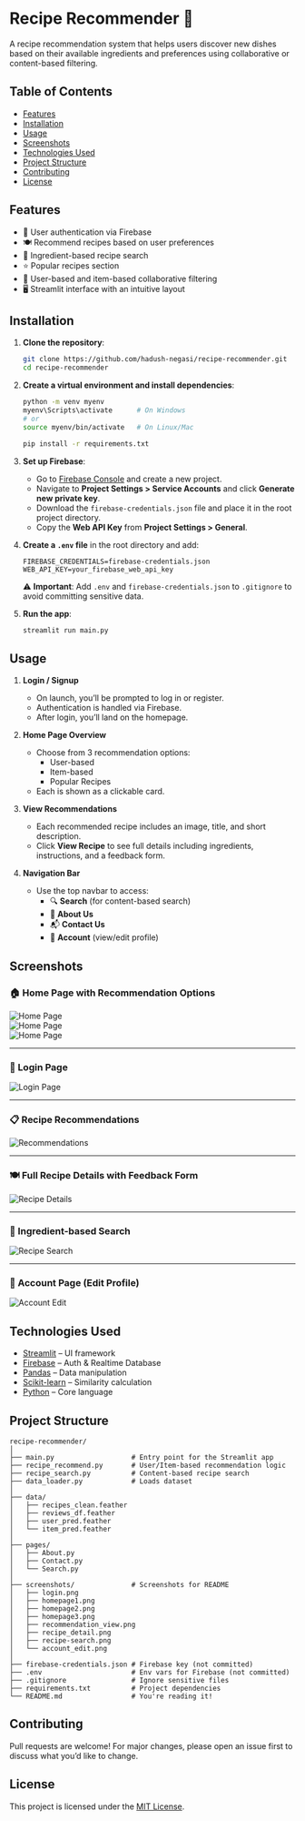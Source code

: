 # Recipe Recommender 🍳

A recipe recommendation system that helps users discover new dishes based on their available ingredients and preferences using collaborative or content-based filtering.

## Table of Contents
- [Features](#features)
- [Installation](#installation)
- [Usage](#usage)
- [Screenshots](#screenshots)
- [Technologies Used](#technologies-used)
- [Project Structure](#project-structure)
- [Contributing](#contributing)
- [License](#license)

## Features
- 🔐 User authentication via Firebase  
- 🍽️ Recommend recipes based on user preferences  
- 🧂 Ingredient-based recipe search  
- ⭐ Popular recipes section  
- 🔄 User-based and item-based collaborative filtering  
- 🖥️ Streamlit interface with an intuitive layout  

## Installation

1. **Clone the repository**:
   ```bash
   git clone https://github.com/hadush-negasi/recipe-recommender.git
   cd recipe-recommender
   ```

2. **Create a virtual environment and install dependencies**:
   ```bash
   python -m venv myenv
   myenv\Scripts\activate      # On Windows
   # or
   source myenv/bin/activate   # On Linux/Mac

   pip install -r requirements.txt
   ```

3. **Set up Firebase**:
   - Go to [Firebase Console](https://console.firebase.google.com/) and create a new project.
   - Navigate to **Project Settings > Service Accounts** and click **Generate new private key**.
   - Download the `firebase-credentials.json` file and place it in the root project directory.
   - Copy the **Web API Key** from **Project Settings > General**.

4. **Create a `.env` file** in the root directory and add:
   ```env
   FIREBASE_CREDENTIALS=firebase-credentials.json
   WEB_API_KEY=your_firebase_web_api_key
   ```

   ⚠️ **Important**: Add `.env` and `firebase-credentials.json` to `.gitignore` to avoid committing sensitive data.

5. **Run the app**:
   ```bash
   streamlit run main.py
   ```

## Usage

1. **Login / Signup**  
   - On launch, you’ll be prompted to log in or register.  
   - Authentication is handled via Firebase.  
   - After login, you’ll land on the homepage.  

2. **Home Page Overview**  
   - Choose from 3 recommendation options:  
     - User-based  
     - Item-based  
     - Popular Recipes  
   - Each is shown as a clickable card.  

3. **View Recommendations**  
   - Each recommended recipe includes an image, title, and short description.  
   - Click **View Recipe** to see full details including ingredients, instructions, and a feedback form.  

4. **Navigation Bar**  
   - Use the top navbar to access:  
     - 🔍 **Search** (for content-based search)  
     - 📄 **About Us**  
     - 📬 **Contact Us**  
     - 👤 **Account** (view/edit profile)  

## Screenshots
### 🏠 Home Page with Recommendation Options  
![Home Page](screenshots/homepage1.png)  
![Home Page](screenshots/homepage2.png)  
![Home Page](screenshots/homepage3.png)

---


### 🔐 Login Page  
![Login Page](screenshots/login.png)

---

### 📋 Recipe Recommendations  
![Recommendations](screenshots/recommendation-view.png)

---

### 🍽️ Full Recipe Details with Feedback Form  
![Recipe Details](screenshots/recipe-detail.png)

---

### 🧂 Ingredient-based Search  
![Recipe Search](screenshots/recipe-search.png)

---

### 👤 Account Page (Edit Profile)  
![Account Edit](screenshots/account-edit.png)

## Technologies Used

- [Streamlit](https://streamlit.io/) – UI framework  
- [Firebase](https://firebase.google.com/) – Auth & Realtime Database  
- [Pandas](https://pandas.pydata.org/) – Data manipulation  
- [Scikit-learn](https://scikit-learn.org/) – Similarity calculation  
- [Python](https://www.python.org/) – Core language  

## Project Structure

```
recipe-recommender/
│
├── main.py                   # Entry point for the Streamlit app
├── recipe_recommend.py       # User/Item-based recommendation logic
├── recipe_search.py          # Content-based recipe search
├── data_loader.py            # Loads dataset
│
├── data/
│   ├── recipes_clean.feather
│   ├── reviews_df.feather
│   ├── user_pred.feather
│   └── item_pred.feather
│
├── pages/
│   ├── About.py
│   ├── Contact.py
│   └── Search.py
│
├── screenshots/              # Screenshots for README
│   ├── login.png
│   ├── homepage1.png
│   ├── homepage2.png
│   ├── homepage3.png
│   ├── recommendation_view.png
│   ├── recipe_detail.png
│   ├── recipe-search.png
│   └── account_edit.png
│
├── firebase-credentials.json # Firebase key (not committed)
├── .env                      # Env vars for Firebase (not committed)
├── .gitignore                # Ignore sensitive files
├── requirements.txt          # Project dependencies
└── README.md                 # You're reading it!
```

## Contributing

Pull requests are welcome! For major changes, please open an issue first to discuss what you’d like to change.

## License

This project is licensed under the [MIT License](LICENSE).
